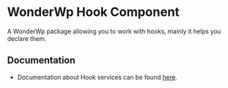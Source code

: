# WonderWp Hook Component

A WonderWp package allowing you to work with hooks, mainly it helps you declare them.

## Documentation

- Documentation about Hook services can be found [here](http://wonderwp.net/Creating_a_plugin/Services/Hook_service.html).
